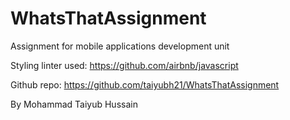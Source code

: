 # WhatsThatAssignment
 
Assignment for mobile applications development unit 

Styling linter used:
https://github.com/airbnb/javascript

Github repo:
https://github.com/taiyubh21/WhatsThatAssignment

By Mohammad Taiyub Hussain
